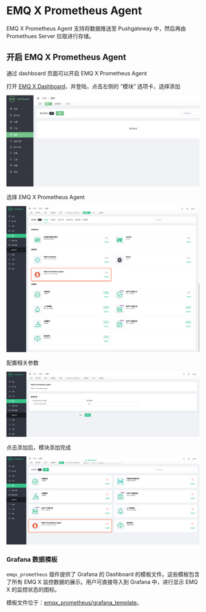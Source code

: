 # EMQ X Prometheus Agent

EMQ X Prometheus Agent 支持将数据推送至 Pushgateway 中，然后再由 Promethues Server 拉取进行存储。

## 开启 EMQ X Prometheus Agent

通过 dashboard 页面可以开启 EMQ X Prometheus Agent

打开 [EMQ X Dashboard](http://127.0.0.1:18083/)，并登陆，点击左侧的 “模块” 选项卡，选择添加

![image-20200927213049265](./assets/modules.png)

选择 EMQ X Prometheus Agent

![image-20200927213049265](./assets/prometheus_agent_1.png)

配置相关参数

![image-20200927213049265](./assets/prometheus_agent_2.png)

点击添加后，模块添加完成

![image-20200927213049265](./assets/prometheus_agent_3.png)

### Grafana 数据模板

`emqx_prometheus` 插件提供了 Grafana 的 Dashboard 的模板文件。这些模板包含了所有 EMQ X 监控数据的展示。用户可直接导入到 Grafana 中，进行显示 EMQ X 的监控状态的图标。

模板文件位于：[emqx_prometheus/grafana_template](https://github.com/emqx/emqx-prometheus/tree/master/grafana_template)。
